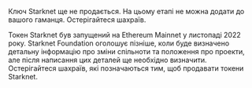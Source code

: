 Ключ Starknet ще не продається. На цьому етапі не можна додати до вашого гаманця. Остерігайтеся шахраїв.

Токен Starknet був запущений на Ethereum Mainnet у листопаді 2022 року. Starknet Foundation оголошує пізніше, коли буде визначено детальну інформацію про зміни спільноти та положення про проекти, але після написання цих деталей ще необхідно визначити. Остерігайтеся шахраїв, які позначаються тим, щоб продавати токени Starknet.